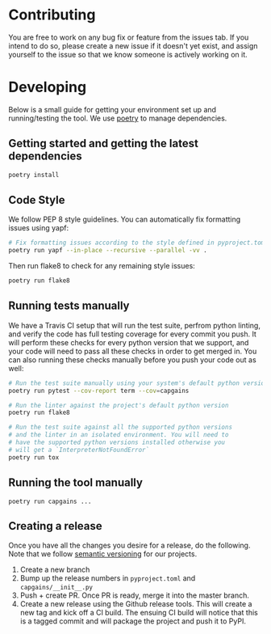 # Contributing
You are free to work on any bug fix or feature from the issues tab. If you intend to do so, please create a new issue if it doesn't yet exist, and assign yourself to the issue so that we know someone is actively working on it.

# Developing
Below is a small guide for getting your environment set up and running/testing the tool. We use [poetry](https://python-poetry.org/docs/) to manage dependencies.

## Getting started and getting the latest dependencies
```bash
poetry install
```

## Code Style
We follow PEP 8 style guidelines. You can automatically fix formatting issues using yapf:
```bash
# Fix formatting issues according to the style defined in pyproject.toml
poetry run yapf --in-place --recursive --parallel -vv .
```

Then run flake8 to check for any remaining style issues:
```bash
poetry run flake8
```

## Running tests manually
We have a Travis CI setup that will run the test suite, perfrom python linting, and verify the code has full testing coverage for every commit you push. It will perform these checks for every python version that we support, and your code will need to pass all these checks in order to get merged in. You can also running these checks manually before you push your code out as well:
```bash
# Run the test suite manually using your system's default python version:
poetry run pytest --cov-report term --cov=capgains

# Run the linter against the project's default python version
poetry run flake8

# Run the test suite against all the supported python versions
# and the linter in an isolated environment. You will need to
# have the supported python versions installed otherwise you
# will get a `InterpreterNotFoundError`
poetry run tox
```

## Running the tool manually
```
poetry run capgains ...
```

## Creating a release
Once you have all the changes you desire for a release, do the following. Note that
we follow [semantic versioning](https://semver.org/) for our projects.

1. Create a new branch
2. Bump up the release numbers in `pyproject.toml` and `capgains/__init__.py`
3. Push + create PR. Once PR is ready, merge it into the master branch.
4. Create a new release using the Github release tools. This will create a new tag and
kick off a CI build. The ensuing CI build will notice that this is a tagged commit and
will package the project and push it to PyPI.
